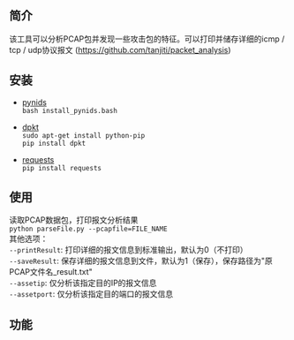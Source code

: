 
简介
------
该工具可以分析PCAP包并发现一些攻击包的特征。可以打印并储存详细的icmp / tcp / udp协议报文 (https://github.com/tanjiti/packet_analysis)

安装
------
* [pynids](https://jon.oberheide.org/pynids/)  
`bash install_pynids.bash`

* [dpkt](http://dpkt.readthedocs.io/en/latest/)  
`sudo apt-get install python-pip`  
`pip install dpkt`

* [requests](http://www.python-requests.org/en/master/)  
`pip install requests`

使用
------
读取PCAP数据包，打印报文分析结果  
`python parseFile.py --pcapfile=FILE_NAME`  
其他选项：  
`--printResult`: 打印详细的报文信息到标准输出，默认为0（不打印）  
`--saveResult`: 保存详细的报文信息到文件，默认为1（保存），保存路径为"原PCAP文件名_result.txt"  
`--assetip`: 仅分析该指定目的IP的报文信息  
`--assetport`: 仅分析该指定目的端口的报文信息  

 
功能
------
